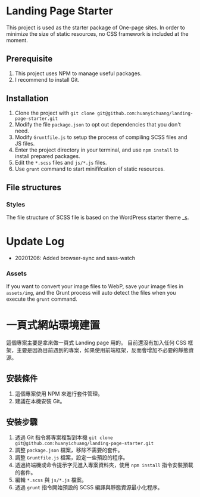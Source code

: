 # Landing Page Starter

This project is used as the starter package of One-page sites.
In order to minimize the size of static resources, no CSS framework is included at the moment.

## Prerequisite
1. This project uses NPM to manage useful packages.
2. I recommend to install Git.

## Installation
1. Clone the project with `git clone git@github.com:huanyichuang/landing-page-starter.git`
2. Modify the file `package.json` to opt out dependencies that you don't need.
3. Modify `Gruntfile.js` to setup the process of compiling SCSS files and JS files.
4. Enter the project directory in your terminal, and use `npm install` to install prepared packages.
5. Edit the `*.scss` files and `js/*.js` files.
6. Use `grunt` command to start minififcation of static resources.

## File structures
### Styles
The file structure of SCSS file is based on the WordPress starter theme [_s](https://underscores.me/).

# Update Log
* 20201206: Added browser-sync and sass-watch

### Assets
If you want to convert your image files to WebP, save your image files in `assets/img`, and the Grunt process will auto detect the files when you execute the `grunt` command.

# 一頁式網站環境建置

這個專案主要是拿來做一頁式 Landing page 用的。
目前還沒有加入任何 CSS 框架，主要是因為目前遇到的專案，如果使用前端框架，反而會增加不必要的靜態資源。

## 安裝條件
1. 這個專案使用 NPM 來進行套件管理。
2. 建議在本機安裝 Git。

## 安裝步驟
1. 透過 Git 指令將專案複製到本機 `git clone git@github.com:huanyichuang/landing-page-starter.git`
2. 調整 `package.json` 檔案，移除不需要的套件。
3. 調整 `Gruntfile.js` 檔案，設定一些預設的程序。
4. 透過終端機或命令提示字元進入專案資料夾，使用 `npm install` 指令安裝預載的套件。
5. 編輯 `*.scss` 與 `js/*.js` 檔案。
6. 透過 `grunt` 指令開始預設的 SCSS 編譯與靜態資源最小化程序。